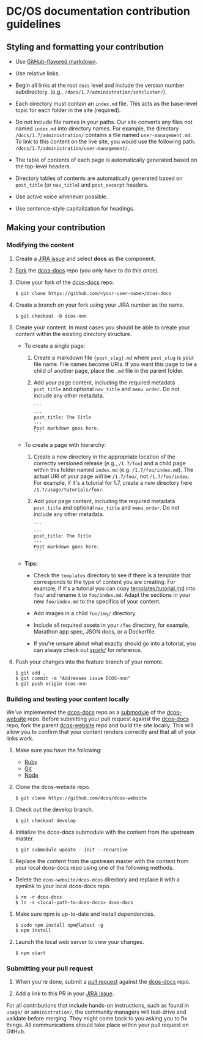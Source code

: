 # DC/OS documentation contribution guidelines

## Styling and formatting your contribution

- Use [GitHub-flavored markdown](https://help.github.com/enterprise/11.10.340/user/articles/github-flavored-markdown/).

- Use relative links.

- Begin all links at the root `docs` level and include the version number subdirectory. (e.g., `/docs/1.7/administration/sshcluster/`).

- Each directory must contain an `index.md` file. This acts as the base-level topic for each folder in the site (required).

- Do not include file names in your paths. Our site converts any files not named `index.md` into directory names. For example, the directory `/docs/1.7/administration/` contains a file named `user-management.md`. To link to this content on the live site, you would use the following path: `/docs/1.7/administration/user-management/`.

- The table of contents of each page is automatically generated based on the top-level headers.

- Directory tables of contents are automatically generated based on `post_title` (or `nav_title`) and `post_excerpt` headers.

- Use active voice whenever possible.

- Use sentence-style capitalization for headings.

## Making your contribution

### Modifying the content

1. Create a [JIRA issue](https://dcosjira.atlassian.net/secure/CreateIssue!default.jspa) and select **docs** as the component.

1. [Fork](https://help.github.com/articles/fork-a-repo/) the [dcos-docs](https://github.com/dcos/dcos-docs) repo (you only have to do this once).

1. Clone your fork of the [dcos-docs](https://github.com/dcos/dcos-docs) repo.

    ```
    $ git clone https://github.com/<your-user-name>/dcos-docs
    ```

1. Create a branch on your fork using your JIRA number as the name.

    ```
    $ git checkout -b dcos-nnn
    ```

1. Create your content. In most cases you should be able to create your content within the existing directory structure. 

    - To create a single page:
        1. Create a markdown file `{post_slug}.md` where `post_slug` is your file name. File names become URIs. If you want this page to be a child of another page, place the `.md` file in the parent folder.
        1. Add your page content, including the required metadata `post_title` and optional `nav_title` and `menu_order`. Do not include any other metadata.
        
               ```
               ---
               post_title: The Title
               ---
               Post markdown goes here.
               ```
    - To create a page with hierarchy:
        1. Create a new directory in the appropriate location of the correctly versioned release (e.g., `/1.7/foo`) and a child page within this folder named `index.md` (e.g. `/1.7/foo/index.md`). The actual URI of your page will be `/1.7/foo/`, not `/1.7/foo/index`. For example, if it's a tutorial for 1.7, create a new directory here `/1.7/usage/tutorials/foo/`.
        1. Add your page content, including the required metadata `post_title` and optional `nav_title` and `menu_order`. Do not include any other metadata.
                
               ```
               ---
               post_title: The Title
               ---
               Post markdown goes here.
               ```

    - **Tips:** 
        * Check the `templates` directory to see if there is a template that corresponds to the type of content you are creating. For example, if it's a tutorial you can copy [templates/tutorial.md](templates/tutorial.md) into `foo/` and rename it to `foo/index.md`. Adapt the sections in your new `foo/index.md` to the specifics of your content.

        * Add images in a child `foo/img/` directory.  

        * Include all required assets in your `/foo` directory, for example, Marathon app spec, JSON docs, or a Dockerfile.

        * If you're unsure about what exactly should go into a tutorial, you can always check out [spark/](/1.7/usage/tutorials/spark/) for reference.

1. Push your changes into the feature branch of your remote.

    ```
    $ git add .
    $ git commit -m "Addresses issue DCOS-nnn"
    $ git push origin dcos-nnn
    ```

### <a name="test-local"></a>Building and testing your content locally

We've implemented the [dcos-docs](https://github.com/dcos/dcos-docs) repo as a [submodule](https://git-scm.com/book/en/v2/Git-Tools-Submodules) of the [dcos-website](https://github.com/dcos/dcos-website) repo. Before submitting your pull request against the [dcos-docs](https://github.com/dcos/dcos-docs) repo, fork the parent [dcos-website](https://github.com/dcos/dcos-website) repo and build the site locally. This will allow you to confirm that your content renders correctly and that all of your links work. 

1. Make sure you have the following: 
    - [Ruby](https://www.ruby-lang.org/en/documentation/installation/)
    - [Git](https://git-scm.com/book/en/v2/Getting-Started-Installing-Git)
    - [Node](https://docs.npmjs.com/getting-started/installing-node)

1. Clone the dcos-website repo.

    ```
    $ git clone https://github.com/dcos/dcos-website
    ```

1. Check out the develop branch.

    ```
    $ git checkout develop
    ```

1. Initialize the dcos-docs submodule with the content from the upstream master.

    ```
    $ git submodule update --init --recursive
    ```

1. Replace the content from the upstream master with the content from your local dcos-docs repo using one of the following methods.

  - Delete the `dcos-website/dcos-dcos` directory and replace it with a symlink to your local dcos-docs repo. 

     ```
     $ rm -r dcos-docs
     $ ln -s <local-path-to-dcos-docs> dcos-docs
     ```
1. Make sure npm is up-to-date and install dependencies. 
    
    ```
    $ sudo npm install npm@latest -g
    $ npm install
    ```

1. Launch the local web server to view your changes.

    ```
    $ npm start
    ```
    
### Submitting your pull request

1. When you're done, submit a [pull request](https://help.github.com/articles/using-pull-requests/) against the [dcos-docs](https://github.com/dcos/dcos-docs) repo.

1. Add a link to this PR in your [JIRA issue](https://dcosjira.atlassian.net/).

For all contributions that include hands-on instructions, such as found in `usage/` or `administration/`, the community managers will test-drive and validate before merging. They might come back to you asking you to fix things. All communications should take place within your pull request on GitHub.  
